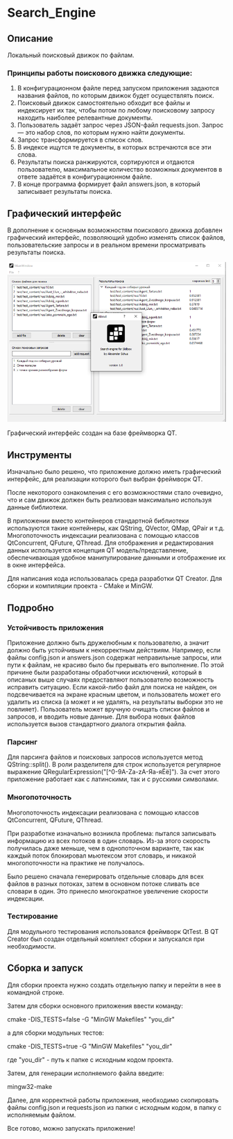 # Search_Engine
## Описание
Локальный поисковый движок по файлам. 

### Принципы работы поискового движка следующие:
1. В конфигурационном файле перед запуском приложения задаются названия
файлов, по которым движок будет осуществлять поиск.
2. Поисковый движок самостоятельно обходит все файлы и
индексирует их так, чтобы потом по любому поисковому запросу находить наиболее
релевантные документы.
3. Пользователь задаёт запрос через JSON-файл requests.json. Запрос — это
набор слов, по которым нужно найти документы.
4. Запрос трансформируется в список слов.
5. В индексе ищутся те документы, в которых встречаются все эти слова.
6. Результаты поиска ранжируются, сортируются и отдаются пользователю,
максимальное количество возможных документов в ответе задаётся в
конфигурационном файле.
7. В конце программа формирует файл answers.json, в который записывает
результаты поиска.

## Графический интерфейс
В дополнение к основным возможностям поискового движка добавлен графический интерфейс, позволяющий удобно изменять список файлов, пользовательские запросы и в реальном времени просматривать результаты поиска.

![Alt text](https://github.com/a-schus/Search_Engine/blob/master/images/UI.png)

Графический интерфейс создан на базе фреймворка QT.

## Инструменты

Изначально было решено, что приложение должно иметь графический интерфейс, для реализации которого был выбран фреймворк QT. 

После некоторого ознакомления с его возможностями стало очевидно, что и сам движок должен быть реализован максимально используя данные библиотеки.

В приложении вместо контейнеров стандартной библиотеки используются такие контейнеры, как QString, QVector, QMap, QPair и т.д. Многопоточность индексации реализована с помощью классов QtConcurrent, QFuture, QThread. Для отображения и редактирования данных используется концепция QT модель/представление, обеспечивающая удобное манипулирование данными и отображение их в окне интерфейса.

Для написания кода использовалась среда разработки QT Creator. Для сборки и компиляции проекта - CMake и MinGW.

## Подробно

### Устойчивость приложения

Приложение должно быть дружелюбным к пользователю, а значит должно быть устойчивым к некорректным действиям. Например, если файлы config.json и answers.json содержат неправильные запросы, или пути к файлам, не красиво было бы прерывать его выполнение. По этой причине были разработаны обработчики исключений, который в описаных выше случаях предоставляют пользователю возможность исправить ситуацию. Если какой-либо файл для поиска не найден, он подсвечивается на экране красным цветом, и пользователь может его удалить из списка (а может и не удалять, на результаты выборки это не повлияет). Пользователь может вручную очищать списки файлов и запросов, и вводить новые данные. Для выбора новых файлов используется вызов стандартного диалога открытия файла. 

### Парсинг

Для парсинга файлов и поисковых запросов используется метод QString::split(). В роли разделителя для строк используется регулярное выражение QRegularExpression("[^0-9A-Za-zА-Яа-яЁё]"). За счет этого приложение работает как с латинскими, так и с русскими символами. 

### Многопоточность

Многопоточность индексации реализована с помощью классов QtConcurrent, QFuture, QThread. 

При разработке изначально возникла проблема: пытался записывать информацию из всех потоков в один словарь. Из-за этого скорость получилась даже меньше, чем в однопоточном варианте, так как каждый поток блокировал мьютексом этот словарь, и никакой многопоточности на практике не получалось. 

Было решено сначала генерировать отдельные словарь для всех файлов в разных потоках, затем в основном потоке сливать все словари в один. Это принесло многократное увеличение скорости индексации.

### Тестирование

Для модульного тестирования использовался фреймворк QtTest. В QT Creator был создан отдельный комплект сборки и запускался при необходимости.

## Сборка и запуск

Для сборки проекта нужно создать отдельную папку и перейти в нее в командной строке.

Затем для сборки основного приложения ввести команду:

cmake -DIS_TESTS=false -G "MinGW Makefiles" "you_dir"

а для сборки модульных тестов: 

cmake -DIS_TESTS=true -G "MinGW Makefiles" "you_dir"

где "you_dir" - путь к папке с исходным кодом проекта.

Затем, для генерации исполняемого файла введите:

mingw32-make

Далее, для корректной работы приложения, необходимо скопировать файлы config.json и requests.json из папки с исходным кодом, в папку с исполняемым файлом.

Все готово, можно запускать приложение!